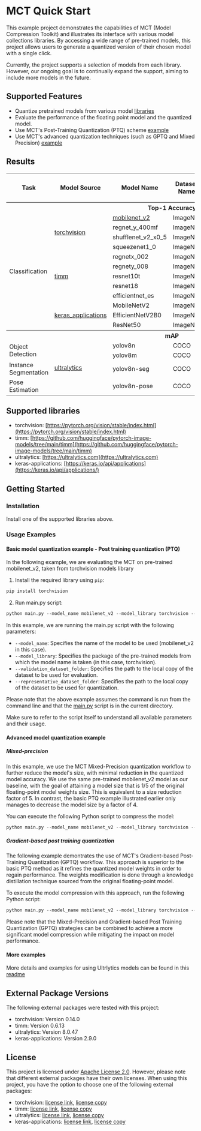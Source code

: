 # MCT Quick Start 

This example project demonstrates the capabilities of MCT (Model Compression Toolkit) and illustrates its interface
with various model collections libraries. By accessing a wide range of pre-trained models, this project allows users to
generate a quantized version of their chosen model with a single click. 

Currently, the project supports a selection of models from each library. However, our ongoing goal is to continually
expand the support, aiming to include more models
in the future.   

## Supported Features
 - Quantize pretrained models from various model [libraries](#supported-libraries)
 - Evaluate the performance of the floating point model and the quantized model.
 - Use MCT's Post-Training Quantization (PTQ) scheme [example](#basic-model-quantization-example---post-training-quantization-ptq)
 - Use MCT's advanced quantization techniques (such as GPTQ and Mixed Precision) [example](#advanced-model-quantization-example)


## Results

<table>
    <tr>
        <th rowspan="2">Task</th>
        <th rowspan="2">Model Source</th>
        <th rowspan="2">Model Name</th>
        <th rowspan="2">Dataset Name</th>
        <th colspan="2">Float</th>
        <th colspan="2">Quantized - W8A8</th>
    </tr>
    <tr>
        <th>Performance</th>
        <th>Size [MB]</th>
        <th>Performance</th>
        <th>Size [MB]</th>
    </tr>
    <!-- Classification Models (ImageNet) -->
    <tr>
        <th colspan="8">Top-1 Accuracy</th>
    </tr>
    <tr>
        <td rowspan="12">Classification</td>
        <td rowspan="4"><a href="https://github.com/pytorch/vision">torchvision</a></td>
        <td> <a href="https://colab.research.google.com/github/sony/model_optimization/tutorials/notebooks/example_quick_start_torchvision.ipynb">mobilenet_v2</a></td>
        <td>ImageNet</td>
        <td>72.15%</td>
        <td>13.88</td>
        <td>71.88%</td>
        <td>3.47</td>
    </tr>
    <tr>
        <td>regnet_y_400mf</td>
        <td>ImageNet</td>
        <td>75.78%</td>
        <td>17.24</td>
        <td>75.42%</td>
        <td>4.31</td>
    </tr>
    <tr>
        <td>shufflenet_v2_x0_5</td>
        <td>ImageNet</td>
        <td>60.55%</td>
        <td>5.44</td>
        <td>59.7%</td>
        <td>1.36</td>
    </tr>
    <tr>
        <td>squeezenet1_0</td>
        <td>ImageNet</td>
        <td>58.1%</td>
        <td>4.96</td>
        <td>57.67%</td>
        <td>1.24</td>
    </tr>
    <tr>
        <td rowspan="5"><a href="https://github.com/rwightman/pytorch-image-models">timm</a></td>
        <td>regnetx_002</td>
        <td>ImageNet</td>
        <td>68.76%</td>
        <td>10.68</td>
        <td>68.27%</td>
        <td>2.67</td>
    </tr>
    <tr>
        <td>regnety_008</td>
        <td>ImageNet</td>
        <td>76.32%</td>
        <td>24.92</td>
        <td>75.98%</td>
        <td>6.23</td>
    </tr>
    <tr>
        <td>resnet10t</td>
        <td>ImageNet</td>
        <td>66.56%</td>
        <td>21.72</td>
        <td>66.43%</td>
        <td>5.43</td>
    </tr>
    <tr>
        <td>resnet18</td>
        <td>ImageNet</td>
        <td>69.76%</td>
        <td>46.72</td>
        <td>69.61%</td>
        <td>11.68</td>
    </tr>
    <tr>
        <td>efficientnet_es</td>
        <td>ImageNet</td>
        <td>78.08%</td>
        <td>21.56</td>
        <td>77.74%</td>
        <td>5.39</td>
    </tr> 
    <tr>
        <td rowspan="3"><a href="https://github.com/keras-team/keras-applications">keras_applications</a></td>
        <td>MobileNetV2</td>
        <td>ImageNet</td>
        <td>71.85%</td>
        <td>13.88</td>
        <td>71.57%</td>
        <td>3.47</td>
    </tr>
    <tr>
        <td>EfficientNetV2B0</td>
        <td>ImageNet</td>
        <td>78.41%</td>
        <td>28.24</td>
        <td>77.44%</td>
        <td>7.06</td>
    </tr>
    <tr>
        <td>ResNet50</td>
        <td>ImageNet</td>
        <td>74.22%</td>
        <td>102</td>
        <td>74.08%</td>
        <td>25.5</td>
    </tr>
    <!-- Object Detection Models (COCO) -->
    <tr>
        <th colspan="8">mAP</th>
    </tr>
    <tr>
        <td rowspan="2">Object Detection</td>
        <td rowspan="4"><a href="https://github.com/ultralytics">ultralytics</a></td>
        <td>yolov8n</td>
        <td>COCO</td>
        <td>37.04</td>
        <td>12.6</td>
        <td>36.17</td>
        <td>3.15</td>
    </tr>
    <tr>
        <td>yolov8m</td>
        <td>COCO</td>
        <td>49.99</td>
        <td>103.6</td>
        <td>49.4</td>
        <td>25.9</td>
    </tr>
    <tr>
        <td >Instance Segmentation</td>
        <td>yolov8n-seg</td>
        <td>COCO</td>
        <td>30.51</td>
        <td>13.6</td>
        <td>30.18</td>
        <td>3.4</td>
    </tr>
    <tr>
        <td>Pose Estimation</td>
        <td>yolov8n-pose</td>
        <td>COCO</td>
        <td>50.92</td>
        <td>13.12</td>
        <td>49.18</td>
        <td>3.28</td>
    </tr>
</table>

## Supported libraries
- torchvision: [https://pytorch.org/vision/stable/index.html](https://pytorch.org/vision/stable/index.html)
- timm: [https://github.com/huggingface/pytorch-image-models/tree/main/timm](https://github.com/huggingface/pytorch-image-models/tree/main/timm)
- ultralytics: [https://ultralytics.com](https://ultralytics.com)
- keras-applications: [https://keras.io/api/applications](https://keras.io/api/applications/)


## Getting Started
### Installation 
Install one of the supported libraries above.


### Usage Examples
#### Basic model quantization example - Post training quantization (PTQ)
In the following example, we are evaluating the MCT on pre-trained mobilenet_v2, taken from torchvision models library
1. Install the required library using `pip`:
```bash
pip install torchvision
 ```
2. Run main.py script:
```python
python main.py --model_name mobilenet_v2 --model_library torchvision --validation_dataset_folder <my path> --representative_dataset_folder <my path> 
```
In this example, we are running the main.py script with the following parameters:
- `--model_name`: Specifies the name of the model to be used (mobilenet_v2 in this case).
- `--model_library`: Specifies the package of the pre-trained models from which the model name is taken (in this case, torchvision).
- `--validation_dataset_folder`: Specifies the path to the local copy of the dataset to be used for evaluation.
- `--representative_dataset_folder`: Specifies the path to the local copy of the dataset to be used for quantization.

Please note that the above example assumes the command is run from the command line and that the [main.py](./main.py) script is in the current directory.

Make sure to refer to the script itself to understand all available parameters and their usage.

#### Advanced model quantization example
##### Mixed-precision 
In this example, we use the MCT Mixed-Precision quantization workflow to further reduce the model's size, with minimal reduction in the quantized model accuracy. 
We use the same pre-trained mobilenet_v2 model as our baseline, with the goal of attaining a model size
that is 1/5 of the original floating-point model weights size. This is equivalent to a size reduction factor of 5. 
In contrast, the basic PTQ example illustrated earlier only manages to decrease the model size by a factor of 4.

You can execute the following Python script to compress the model:
```python
python main.py --model_name mobilenet_v2 --model_library torchvision --mp_weights_compression 5 --validation_dataset_folder <my path> --representative_dataset_folder <my path> 
```

##### Gradient-based post training quantization 
The following example demontrates the use of MCT's Gradient-based Post-Training Quantization (GPTQ) workflow. 
This approach is superior to the basic PTQ method as it refines the quantized model weights in order to regain performance.
The weights modification is done through a knowledge distillation technique sourced from the original floating-point model.

To execute the model compression with this approach, run the following Python script:
```python
python main.py --model_name mobilenet_v2 --model_library torchvision --gptq --validation_dataset_folder <my path> --representative_dataset_folder <my path> 
```

Please note that the Mixed-Precision and Gradient-based Post Training Quantization (GPTQ) strategies can be combined to achieve a more significant model compression while mitigating the impact on model performance.
#### More examples
More details and examples for using Ultrlytics models can be found in this [readme](./pytorch_fw/ultralytics_lib/README.md)   

## External Package Versions

The following external packages were tested with this project:

- torchvision: Version 0.14.0
- timm: Version 0.6.13
- ultralytics: Version 8.0.47
- keras-applications: Version 2.9.0

## License
This project is licensed under [Apache License 2.0](../../LICENSE.md).
However, please note that different external packages have their own licenses. When using this project, you have the option to choose one of the following external packages:

- torchvision: [license link](https://github.com/UiPath/torchvision/blob/master/LICENSE), [license copy](./pytorch_fw/torchvision_lib/LICENSE)
- timm: [license link](https://github.com/huggingface/pytorch-image-models/blob/main/LICENSE), [license copy](./pytorch_fw/timm_lib/LICENSE)
- ultralytics: [license link](https://github.com/ultralytics/ultralytics/blob/main/LICENSE), [license copy](./pytorch_fw/ultralytics_lib/LICENSE)
- keras-applications: [license link](https://github.com/keras-team/keras-applications/blob/master/LICENSE), [license copy](./keras_fw/keras_applications/LICENSE)
